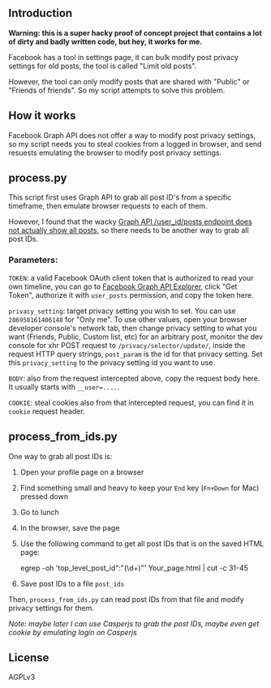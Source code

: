 ## Introduction

**Warning: this is a super hacky proof of concept project that contains a lot of dirty and badly written code, but hey, it works for me.**

Facebook has a tool in settings page, it can bulk modify post privacy settings for old posts, the tool is called "Limit old posts".

However, the tool can only modify posts that are shared with "Public" or "Friends of friends". So my script attempts to solve this problem.

## How it works

Facebook Graph API does not offer a way to modify post privacy settings, so my script needs you to steal cookies from a logged in browser, and send resuests emulating the browser to modify post privacy settings.

## process.py

This script first uses Graph API to grab all post ID's from a specific timeframe, then emulate browser requests to each of them.

However, I found that the wacky [Graph API /user_id/posts endpoint does not actually show all posts](https://stackoverflow.com/questions/7659701/facebook-graph-api-json-missing-posts), so there needs to be another way to grab all post IDs.

### Parameters:
`TOKEN`: a valid Facebook OAuth client token that is authorized to read your own timeline, you can go to [Facebook Graph API Explorer](https://developers.facebook.com/tools/explorer), click "Get Token", authorize it with `user_posts` permission, and copy the token here.

`privacy_setting`: target privacy setting you wish to set. You can use `286958161406148` for "Only me". To use other values, open your browser developer console's network tab, then change privacy setting to what you want (Friends, Public, Custom list, etc) for an arbitrary post, monitor the dev console for xhr POST request to `/privacy/selector/update/`, inside the request HTTP query strings, `post_param` is the id for that privacy setting. Set this `privacy_setting` to the privacy setting id you want to use.

`BODY`: also from the request intercepted above, copy the request body here. It usually starts with `__user=....`.

`COOKIE`: steal cookies also from that intercepted request, you can find it in `cookie` request header.

## process_from_ids.py

One way to grab all post IDs is:

1. Open your profile page on a browser
2. Find something small and heavy to keep your `End` key (`Fn+Down` for Mac) pressed down
3. Go to lunch
4. In the browser, save the page
5. Use the following command to get all post IDs that is on the saved HTML page:

	egrep -oh 'top_level_post_id&quot;:&quot;(\d+)&quot;' Your_page.html | cut -c 31-45

6. Save post IDs to a file `post_ids`

Then, `process_from_ids.py` can read post IDs from that file and modify privacy settings for them.

_Note: maybe later I can use Casperjs to grab the post IDs, maybe even get cookie by emulating login on Casperjs_

## License

AGPLv3
